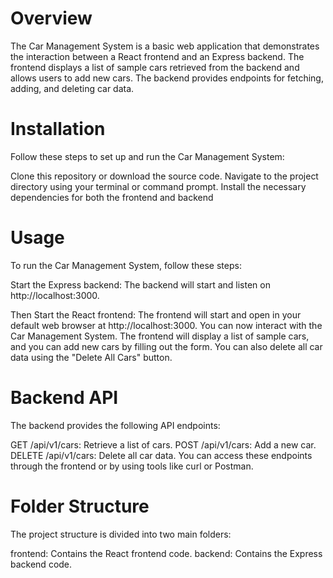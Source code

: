 

# Overview

The Car Management System is a basic web application that demonstrates the interaction between a React frontend and an Express backend. The frontend displays a list of sample cars retrieved from the backend and allows users to add new cars. The backend provides endpoints for fetching, adding, and deleting car data.


# Installation

Follow these steps to set up and run the Car Management System:

Clone this repository or download the source code.
Navigate to the project directory using your terminal or command prompt.
Install the necessary dependencies for both the frontend and backend 

# Usage

To run the Car Management System, follow these steps:

Start the Express backend:
The backend will start and listen on http://localhost:3000.

Then Start the React frontend:
The frontend will start and open in your default web browser at http://localhost:3000.
You can now interact with the Car Management System. The frontend will display a list of sample cars, and you can add new cars by filling out the form. You can also delete all car data using the "Delete All Cars" button.

# Backend API

The backend provides the following API endpoints:

GET /api/v1/cars: Retrieve a list of cars.
POST /api/v1/cars: Add a new car.
DELETE /api/v1/cars: Delete all car data.
You can access these endpoints through the frontend or by using tools like curl or Postman.

# Folder Structure

The project structure is divided into two main folders:

frontend: Contains the React frontend code.
backend: Contains the Express backend code.

